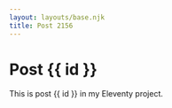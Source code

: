 ```yaml
---
layout: layouts/base.njk
title: Post 2156
---
```


# Post {{ id }}

This is post {{ id }} in my Eleventy project.
